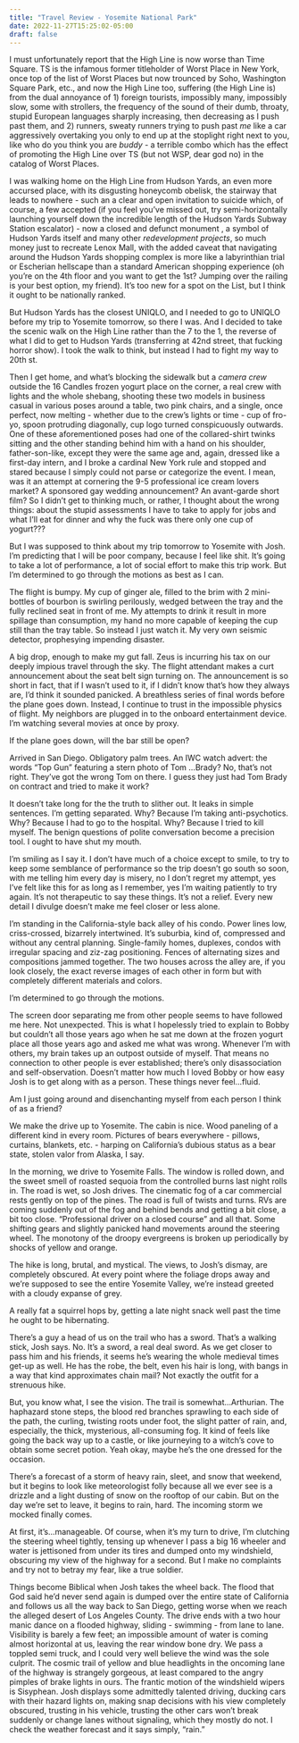 ```yaml
---
title: "Travel Review - Yosemite National Park"
date: 2022-11-27T15:25:02-05:00
draft: false
---
```

I must unfortunately report that the High Line is now worse than Time Square. TS is the infamous former titleholder of Worst Place in New York, once top of the list of Worst Places but now trounced by Soho, Washington Square Park, etc., and now the High Line too, suffering (the High Line is) from the dual annoyance of 1) foreign tourists, impossibly many, impossibly slow, some with strollers, the frequency of the sound of their dumb, throaty, stupid European languages sharply increasing, then decreasing as I push past them, and 2) runners, sweaty runners trying to push past _me_ like a car aggressively overtaking you only to end up at the stoplight right next to you, like who do you think you are _buddy_ - a terrible combo which has the effect of promoting the High Line over TS (but not WSP, dear god no) in the catalog of Worst Places. 

I was walking home on the High Line from Hudson Yards, an even more accursed place, with its disgusting honeycomb obelisk, the stairway that leads to nowhere -  such an a clear and open invitation to suicide which, of course, a few accepted (if you feel you’ve missed out, try semi-horizontally launching yourself down the incredible length of the Hudson Yards Subway Station escalator) - now a closed and defunct monument , a symbol of Hudson Yards itself and many other _redevelopment projects_, so much money just to recreate Lenox Mall, with the added caveat that navigating around the Hudson Yards shopping complex is more like a labyrinthian trial or Escherian hellscape than a standard American shopping experience (oh you’re on the 4th floor and you want to get the 1st? Jumping over the railing is your best option, my friend). It’s too new for a spot on the List, but I think it ought to be nationally ranked. 

But Hudson Yards has the closest UNIQLO, and I needed to go to UNIQLO before my trip to Yosemite tomorrow, so there I was. And I decided to take the scenic walk on the High Line rather than the 7 to the 1, the reverse of what I did to get to Hudson Yards (transferring at 42nd street, that fucking horror show). I took the walk to think, but instead I had to fight my way to 20th st. 

Then I get home, and what’s blocking the sidewalk but a _camera crew_ outside the 16 Candles frozen yogurt place on the corner, a real crew with lights and the whole shebang, shooting these two models in business casual in various poses around a table, two pink chairs, and a single, once perfect, now melting - whether due to the crew’s lights or time - cup of fro-yo, spoon protruding diagonally, cup logo turned conspicuously outwards. One of these aforementioned poses had one of the collared-shirt twinks sitting and the other standing behind him with a hand on his shoulder, father-son-like, except they were the same age and, again, dressed like a first-day intern, and I broke a cardinal New York rule and stopped and stared because I simply could not parse or categorize the event. I mean, was it an attempt at cornering the 9-5 professional ice cream lovers market? A sponsored gay wedding announcement? An avant-garde short film? So I didn’t get to thinking much, or rather, I thought about the wrong things: about the stupid assessments I have to take to apply for jobs and what I’ll eat for dinner and why the fuck was there only one cup of yogurt???

But I was supposed to think about my trip tomorrow to Yosemite with Josh. I’m predicting that I will be poor company, because I feel like shit. It’s going to take a lot of performance, a lot of social effort to make this trip work. But I’m determined to go through the motions as best as I can. 

The flight is bumpy. My cup of ginger ale, filled to the brim with 2 mini-bottles of bourbon is swirling perilously, wedged between the tray and the fully reclined seat in front of me. My attempts to drink it result in more spillage than consumption, my hand no more capable of keeping the cup still than the tray table. So instead I just watch it. My very own seismic detector, prophesying impending disaster.

A big drop, enough to make my gut fall. Zeus is incurring his tax on our deeply impious travel through the sky. The flight attendant makes a curt announcement about the seat belt sign turning on. The announcement is so short in fact, that if I wasn’t used to it, if I didn’t know that’s how they always are, I’d think it sounded panicked. A breathless series of final words before the plane goes down. Instead, I continue to trust in the impossible physics of flight. My neighbors are plugged in to the onboard entertainment device. I’m watching several movies at once by proxy. 

If the plane goes down, will the bar still be open? 

Arrived in San Diego. Obligatory palm trees. An IWC watch advert: the words “Top Gun” featuring a stern photo of Tom …Brady? No, that’s not right. They’ve got the wrong Tom on there. I guess they just had Tom Brady on contract and tried to make it work?

It doesn’t take long for the the truth to slither out. It leaks in simple sentences. I’m getting separated. Why? Because I’m taking anti-psychotics. Why? Because I had to go to the hospital. Why? Because I tried to kill myself. The benign questions of polite conversation become a precision tool. I ought to have shut my mouth. 

I’m smiling as I say it. I don’t have much of a choice except to smile, to try to keep some semblance of performance so the trip doesn’t go south so soon, with me telling him every day is misery, no I don’t regret my attempt, yes I’ve felt like this for as long as I remember, yes I’m waiting patiently to try again. It’s not therapeutic to say these things. It’s not a relief. Every new detail I divulge doesn’t make me feel closer or less alone.

I’m standing in the California-style back alley of his condo. Power lines low, criss-crossed, bizarrely intertwined. It’s suburbia, kind of, compressed and without any central planning. Single-family homes, duplexes, condos with irregular spacing and ziz-zag positioning. Fences of alternating sizes and compositions jammed together. The two houses across the alley are, if you look closely, the exact reverse images of each other in form but with completely different materials and colors.  

I’m determined to go through the motions. 

The screen door separating me from other people seems to have followed me here. Not unexpected. This is what I hopelessly tried to explain to Bobby but couldn’t all those years ago when he sat me down at the frozen yogurt place all those years ago and asked me what was wrong. Whenever I’m with others, my brain takes up an outpost outside of myself. That means no connection to other people is ever established; there’s only disassociation and self-observation. Doesn’t matter how much I loved Bobby or how easy Josh is to get along with as a person. These things never feel…fluid. 

Am I just going around and disenchanting myself from each person I think of as a friend?

We make the drive up to Yosemite. The cabin is nice. Wood paneling of a different kind in every room. Pictures of bears everywhere - pillows, curtains, blankets, etc. - harping on California’s dubious status as a bear state, stolen valor from Alaska, I say.

In the morning, we drive to Yosemite Falls. The window is rolled down, and the sweet smell of roasted sequoia from the controlled burns last night rolls in. The road is wet, so Josh drives. The cinematic fog of a car commercial rests gently on top of the pines. The road is full of twists and turns. RVs are coming suddenly out of the fog and behind bends and getting a bit close, a bit too close. “Professional driver on a closed course” and all that. Some  shifting gears and slightly panicked hand movements around the steering wheel. The monotony of the droopy evergreens is broken up periodically by shocks of yellow and orange.

The hike is long, brutal, and mystical. The views, to Josh’s dismay, are completely obscured. At every point where the foliage drops away and we’re supposed to see the entire Yosemite Valley, we’re instead greeted with a cloudy expanse of grey. 

A really fat a squirrel hops by, getting a late night snack well past the time he ought to be hibernating.

There’s a guy a head of us on the trail who has a sword. That’s a walking stick, Josh says. No. It’s a sword, a real deal sword. As we get closer to pass him and his friends, it seems he’s wearing the whole medieval times get-up as well. He has the robe, the belt, even his hair is long, with bangs in a way that kind approximates chain mail? Not exactly the outfit for a strenuous hike.

But, you know what, I see the vision. The trail is somewhat…Arthurian. The haphazard stone steps, the blood red branches sprawling to each side of the path, the curling, twisting roots under foot, the slight patter of rain, and, especially, the thick, mysterious, all-consuming fog. It kind of feels like going the back way up to a castle, or like journeying to a witch’s cove to obtain some secret potion. Yeah okay, maybe he’s the one dressed for the occasion.

There’s a forecast of a storm of heavy rain, sleet, and snow that weekend, but it begins to look like meteorologist folly because all we ever see is a drizzle and a light dusting of snow on the rooftop of our cabin. But on the day we’re set to leave, it begins to rain, hard. The incoming storm we mocked finally comes.

At first, it’s…manageable. Of course, when it’s my turn to drive, I’m clutching the steering wheel tightly, tensing up whenever I pass a big 16 wheeler and water is jettisoned from under its tires and dumped onto my windshield, obscuring my view of the highway for a second. But I make no complaints and try not to betray my fear, like a true soldier. 

Things become Biblical when Josh takes the wheel back. The flood that God said he’d never send again is dumped over the entire state of California and follows us all the way back to San Diego, getting worse when we reach the alleged desert of Los Angeles County. The drive ends with a two hour manic dance on a flooded highway, sliding - swimming - from lane to lane. Visibility is barely a few feet; an impossible amount of water is coming almost horizontal at us, leaving the rear window bone dry. We pass a toppled semi truck, and I could very well believe the wind was the sole culprit. The cosmic trail of yellow and blue headlights in the oncoming lane of the highway is strangely gorgeous, at least compared to the angry pimples of brake lights in ours. The frantic motion of the windshield wipers is Sisyphean. Josh displays some admittedly talented driving, ducking cars with their hazard lights on, making snap decisions with his view completely obscured, trusting in his vehicle, trusting the other cars won’t break suddenly or change lanes without signaling, which they mostly do not. I check the weather forecast and it says simply, “rain.”

